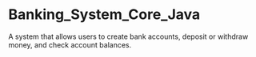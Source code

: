 # Banking_System_Core_Java
 A system that allows users to create bank accounts, deposit or withdraw money, and check account balances.
